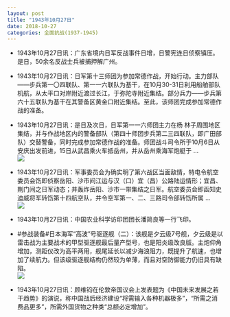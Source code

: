```yaml
---
layout: post
title: "1943年10月27日"
date: 2018-10-27
categories: 全面抗战(1937-1945)
---
```


<meta name="referrer" content="no-referrer" />

- 1943年10月27日讯：广东省境内日军反战事件日增，日警宪连日侦察镇压。是日，50余名反战士兵被捕押解广州。 

- 1943年10月27日讯：日军第十三师团为参加常德作战，开始行动。主力部队——步兵第一〇四联队、第一一六联队为基干，在10月30-31日利用船舶部队机航，从太平口对岸附近渡过长江，于弥陀寺附近集结。部分兵力——步兵第六十五联队为基干在其警备区黄金口附近集结。至此，该师团完成参加常德作战的准备。 

- 1943年10月27日讯：是日及次日，日军第一一六师团主力在杨 林子周围地区集结，并与作战地区内的警备部队（第四十师团步兵第二三四联队，即广田部队）交替警备，同时完成参加常德作战的准备。师团战斗司令所于10月6日从安庆出发前进，15日从武昌乘火车抵岳州，并从岳州乘海军炮艇于 ... <br/><img src="https://wx4.sinaimg.cn/large/aca367d8ly1fwmxqvvowvj20c809zaa5.jpg" />

- 1943年10月27日讯：军事委员会为确实明了第六战区当面敌情，特电令航空委员会饬即侦察岳阳、沙市间江运与汉（口）宜（昌）公路陆运情形；宜昌、荆门间之日军动态；并轰炸岳阳、沙市一带集结之日军。航空委员会即函知史迪威将军转饬第十四航空队，并令空军第一、二、三路司令部转饬所属 ... <br/><img src="https://wx4.sinaimg.cn/large/aca367d8ly1fwmnc6ydrrj20c809074b.jpg" />

- 1943年10月27日讯：中国农业科学访印团团长潘简良等一行飞印。 

- #参战装备#日本海军“高波”号驱逐舰（二）：该舰是夕云级7号舰，夕云级是以雷击战为主要战术的甲型驱逐舰最后量产型号，也是阳炎级改良版。主炮仰角增加，测距仪改为高平两用，舰尾延长以减少海浪阻力，既提升了航速，也增加了续航力。但该级驱逐舰结构仍然较为单薄，而且对空防御能力仍旧具有缺陷。 <br/><img src="https://wx4.sinaimg.cn/large/aca367d8ly1fwmjvqbu7kj20j6073aar.jpg" />

- 1943年10月27日讯：顾维钧在伦敦帝国议会上发表题为《中国未来发展之若干趋势》的演说，称中国战后经济建设“将需输入各种机器极多”，“所需之消费品更多”，所需外国货物之种类“总额必定增加”。 

